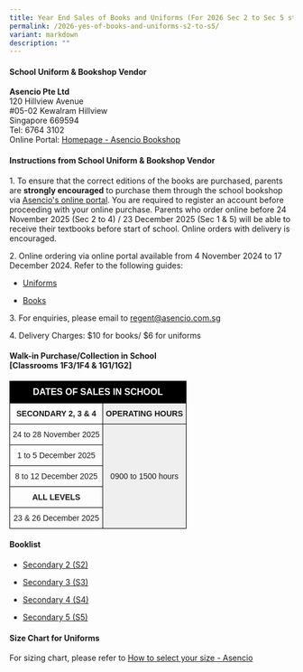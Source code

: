 ```yaml
---
title: Year End Sales of Books and Uniforms (For 2026 Sec 2 to Sec 5 students)
permalink: /2026-yes-of-books-and-uniforms-s2-to-s5/
variant: markdown
description: ""
---
```

<h4>School Uniform &amp; Bookshop Vendor</h4>
<p><strong>Asencio Pte Ltd</strong>
<br>120 Hillview Avenue
<br>#05-02 Kewalram Hillview
<br>Singapore 669594
<br>Tel: 6764 3102
<br>Online Portal: <a href="https://asenciobookshop.sg/" rel="noopener noreferrer nofollow" target="_blank">Homepage - Asencio Bookshop</a>
</p>
<h4>Instructions from School Uniform &amp; Bookshop Vendor</h4>
<p>1. To ensure that the correct editions of the books are purchased, parents
are <strong>strongly encouraged</strong> to purchase them through the school
bookshop via <a href="https://asenciobookshop.sg/" rel="noopener nofollow" target="_blank">Asencio's online portal</a>.
You are required to register an account before proceeding with your online
purchase. Parents who order online before 24 November 2025 (Sec 2 to 4)
/ 23 December 2025 (Sec 1 &amp; 5) will be able to receive their textbooks before
start of school. Online orders with delivery is encouraged.</p>
<p>2. Online ordering via online portal available
from 4 November 2024 to 17 December 2024. Refer to the following guides:</p>
<ul data-tight="true" class="tight">
<li>
<p><a href="/files/uniforms%20online%20guide.pdf" rel="noopener noreferrer nofollow" target="_blank">Uniforms</a>
</p>
</li>
<li>
<p><a href="/files/textbooks%20online%20guide.pdf" rel="noopener noreferrer nofollow" target="_blank">Books</a>
</p>
</li>
</ul>
<p>3. For enquiries, please email to <a href="mailto:regent@asencio.com.sg" rel="noopener noreferrer nofollow" target="_blank">regent@asencio.com.sg</a>
</p>
<p>4. Delivery Charges: $10 for books/ $6 for uniforms</p>
<h4>Walk-in Purchase/Collection in School <br>[Classrooms 1F3/1F4 &amp; 1G1/1G2]</h4>
<style type="text/css">
.tg  {border-collapse:collapse;border-spacing:0;}
.tg td{border-color:black;border-style:solid;border-width:1px;font-family:Arial, sans-serif;font-size:14px;
  overflow:hidden;padding:10px 5px;word-break:normal;}
.tg th{border-color:black;border-style:solid;border-width:1px;font-family:Arial, sans-serif;font-size:14px;
  font-weight:normal;overflow:hidden;padding:10px 5px;word-break:normal;}
.tg .tg-gfnm{background-color:#efefef;border-color:#000000;text-align:center;vertical-align:middle}
.tg .tg-hspo{background-color:#000000;font-size:medium;text-align:center;vertical-align:middle}
.tg .tg-xwyw{border-color:#000000;text-align:center;vertical-align:middle}
</style>
<table class="tg">
<thead>
  <tr>
    <th colspan="2" class="tg-hspo"><span style="font-weight:bold;color:#FFF">DATES OF SALES IN SCHOOL</span></th>
  </tr>
</thead>
<tbody>
  <tr>
    <td class="tg-xwyw"><span style="font-weight:bold">SECONDARY 2, 3 &amp; 4</span></td>
    <td class="tg-gfnm"><span style="font-weight:bold">OPERATING HOURS</span></td>
  </tr>
  <tr>
    <td class="tg-xwyw">24 to 28 November 2025</td>
    <td rowspan="8" class="tg-gfnm">0900 to 1500 hours</td>
  </tr>
  <tr>
    <td class="tg-xwyw">1 to 5 December 2025</td>
  </tr>
	<tr>
    <td class="tg-xwyw">8 to 12 December 2025</td>
  </tr>
	<tr>
		<td class="tg-xwyw"><span style="font-weight:bold">ALL LEVELS</span></td>
  </tr>
	<tr>
    <td class="tg-xwyw">23 &amp; 26 December 2025</td>
  </tr>
</tbody>
</table>

<h4>Booklist</h4>
<ul data-tight="true" class="tight">
<li>
<p><a href="/files/Regent_Secondary_2026___Sec_2.pdf" rel="noopener noreferrer nofollow" target="_blank">Secondary 2 (S2)</a>
</p>
</li>
<li>
<p><a href="/files/Regent_Secondary_2026___Sec_3.pdf" rel="noopener noreferrer nofollow" target="_blank">Secondary 3 (S3)</a>
</p>
</li>
<li>
<p><a href="/files/Regent_Secondary_2026___Sec_4.pdf" rel="noopener noreferrer nofollow" target="_blank">Secondary 4 (S4)</a>
</p>
</li>
<li>
<p><a href="/files/Regent_Secondary_2026___Sec_5.pdf" rel="noopener noreferrer nofollow" target="_blank">Secondary 5 (S5)</a>
</p>
</li>
</ul>
<h4>Size Chart for Uniforms</h4>
<p>For sizing chart, please refer to <a href="https://asencio.com.sg/how-to-select-your-size/" rel="noopener noreferrer nofollow" target="_blank">How to select your size - Asencio</a>
</p>